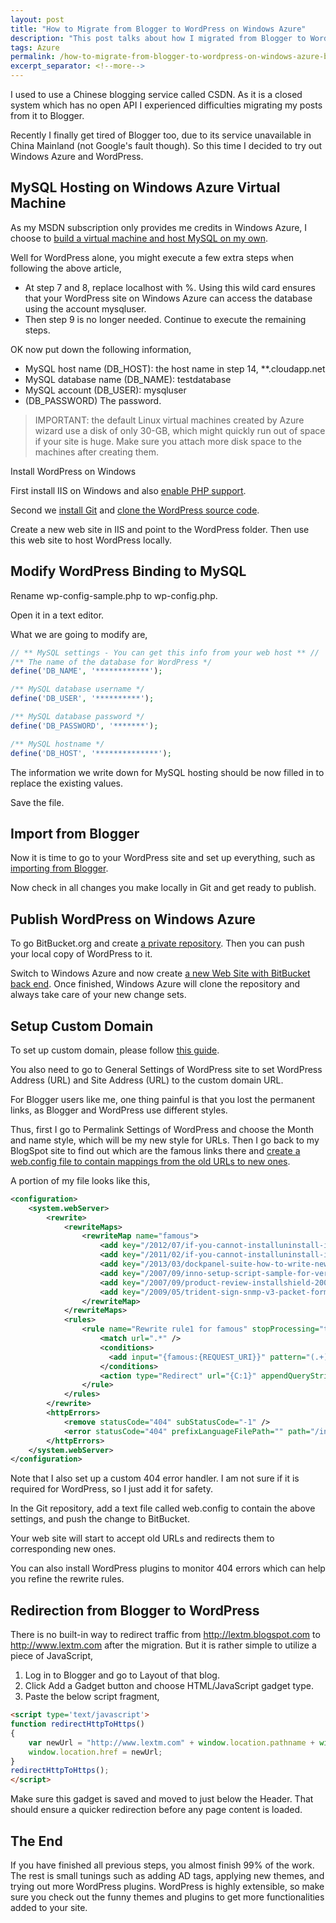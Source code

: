 ```yaml
---
layout: post
title: "How to Migrate from Blogger to WordPress on Windows Azure"
description: "This post talks about how I migrated from Blogger to WordPress on Windows Azure."
tags: Azure
permalink: /how-to-migrate-from-blogger-to-wordpress-on-windows-azure-bcd9322df84a
excerpt_separator: <!--more-->
---
```

I used to use a Chinese blogging service called CSDN. As it is a closed system which has no open API I experienced difficulties migrating my posts from it to Blogger.

Recently I finally get tired of Blogger too, due to its service unavailable in China Mainland (not Google's fault though). So this time I decided to try out Windows Azure and WordPress.
<!--more-->

## MySQL Hosting on Windows Azure Virtual Machine

As my MSDN subscription only provides me credits in Windows Azure, I choose to [build a virtual machine and host MySQL on my own](https://learn.microsoft.com/samples/azure/azure-quickstart-templates/mysql-standalone-server-ubuntu/).

Well for WordPress alone, you might execute a few extra steps when following the above article,

* At step 7 and 8, replace localhost with %. Using this wild card ensures that your WordPress site on Windows Azure can access the database using the account mysqluser.
* Then step 9 is no longer needed. Continue to execute the remaining steps.

OK now put down the following information,

* MySQL host name (DB_HOST): the host name in step 14, **.cloudapp.net
* MySQL database name (DB_NAME): testdatabase
* MySQL account (DB_USER): mysqluser
* (DB_PASSWORD) The password.

> IMPORTANT: the default Linux virtual machines created by Azure wizard use a disk of only 30-GB, which might quickly run out of space if your site is huge. Make sure you attach more disk space to the machines after creating them.

Install WordPress on Windows

First install IIS on Windows and also [enable PHP support](http://www.iis.net/learn/install/installing-iis-7/installing-iis-on-windows-vista-and-windows-7).

Second we [install Git](https://help.github.com/articles/set-up-git) and [clone the WordPress source code](https://github.com/WordPress/WordPress).

Create a new web site in IIS and point to the WordPress folder. Then use this web site to host WordPress locally.

## Modify WordPress Binding to MySQL

Rename wp-config-sample.php to wp-config.php.

Open it in a text editor.

What we are going to modify are,

``` php
// ** MySQL settings - You can get this info from your web host ** //
/** The name of the database for WordPress */
define('DB_NAME', '************');

/** MySQL database username */
define('DB_USER', '**********');

/** MySQL database password */
define('DB_PASSWORD', '*******');

/** MySQL hostname */
define('DB_HOST', '**************');
```

The information we write down for MySQL hosting should be now filled in to replace the existing values.

Save the file.

## Import from Blogger

Now it is time to go to your WordPress site and set up everything, such as [importing from Blogger](http://codex.wordpress.org/Importing_Content#Blogger).

Now check in all changes you make locally in Git and get ready to publish.

## Publish WordPress on Windows Azure

To go BitBucket.org and create [a private repository](https://confluence.atlassian.com/display/BITBUCKET/Bitbucket+101). Then you can push your local copy of WordPress to it.

Switch to Windows Azure and now create [a new Web Site with BitBucket back end](https://learn.microsoft.com/azure/app-service/quickstart-php?tabs=cli&pivots=platform-windows#push-to-azure-from-git). Once finished, Windows Azure will clone the repository and always take care of your new change sets.

## Setup Custom Domain

To set up custom domain, please follow [this guide](https://learn.microsoft.com/azure/app-service/manage-custom-dns-migrate-domain).

You also need to go to General Settings of WordPress site to set WordPress Address (URL) and Site Address (URL) to the custom domain URL.

For Blogger users like me, one thing painful is that you lost the permanent links, as Blogger and WordPress use different styles.

Thus, first I go to Permalink Settings of WordPress and choose the Month and name style, which will be my new style for URLs. Then I go back to my BlogSpot site to find out which are the famous links there and [create a web.config file to contain mappings from the old URLs to new ones](http://www.iis.net/downloads/microsoft/url-rewrite).

A portion of my file looks like this,

``` xml
<configuration>
    <system.webServer>
        <rewrite>
            <rewriteMaps>
                <rewriteMap name="famous">
                    <add key="/2012/07/if-you-cannot-installuninstall-iis-7.html" value="/2012/07/if-you-cannot-installuninstall-iis-7-part-ii/" />
                    <add key="/2011/02/if-you-cannot-installuninstall-iis-7.html" value="/2011/02/if-you-cannot-installuninstall-iis-7/" />
                    <add key="/2013/03/dockpanel-suite-how-to-write-new-theme.html" value="/2013/03/dockpanel-suite-how-to-write-a-new-theme/" />
                    <add key="/2007/09/inno-setup-script-sample-for-version.html" value="/2007/09/inno-setup-script-sample-for-version-comparison-advanced-version/" />
                    <add key="/2007/09/product-review-installshield-2008.html" value="/2007/09/product-review-installshield-2008/" />
                    <add key="/2009/05/trident-sign-snmp-v3-packet-format.html" value="/2009/05/trident-sign-snmp-v3-packet-format/" />
                </rewriteMap>
            </rewriteMaps>
            <rules>
                <rule name="Rewrite rule1 for famous" stopProcessing="true">
                    <match url=".*" />
                    <conditions>
                      <add input="{famous:{REQUEST_URI}}" pattern="(.+)" />
                    </conditions>
                    <action type="Redirect" url="{C:1}" appendQueryString="false" />
                </rule>
            </rules>
        </rewrite>
        <httpErrors>
            <remove statusCode="404" subStatusCode="-1" />
            <error statusCode="404" prefixLanguageFilePath="" path="/index.php?error=404" responseMode="ExecuteURL" />
        </httpErrors>
    </system.webServer>
</configuration>
```

Note that I also set up a custom 404 error handler. I am not sure if it is required for WordPress, so I just add it for safety.

In the Git repository, add a text file called web.config to contain the above settings, and push the change to BitBucket.

Your web site will start to accept old URLs and redirects them to corresponding new ones.

You can also install WordPress plugins to monitor 404 errors which can help you refine the rewrite rules.

## Redirection from Blogger to WordPress

There is no built-in way to redirect traffic from http://lextm.blogspot.com to http://www.lextm.com after the migration. But it is rather simple to utilize a piece of JavaScript,

1. Log in to Blogger and go to Layout of that blog.
1. Click Add a Gadget button and choose HTML/JavaScript gadget type.
1. Paste the below script fragment,

``` html
<script type='text/javascript'>
function redirectHttpToHttps()
{
    var newUrl = "http://www.lextm.com" + window.location.pathname + window.location.search;
    window.location.href = newUrl;
}
redirectHttpToHttps();
</script>
```

Make sure this gadget is saved and moved to just below the Header. That should ensure a quicker redirection before any page content is loaded.

## The End

If you have finished all previous steps, you almost finish 99% of the work. The rest is small tunings such as adding AD tags, applying new themes, and trying out more WordPress plugins. WordPress is highly extensible, so make sure you check out the funny themes and plugins to get more functionalities added to your site.

